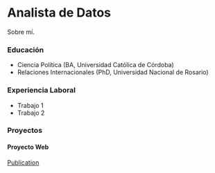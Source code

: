# Analista de Datos
Sobre mí.

### Educación
- Ciencia Política (BA, Universidad Católica de Córdoba)
- Relaciones Internacionales (PhD, Universidad Nacional de Rosario)

### Experiencia Laboral
- Trabajo 1
- Trabajo 2

### Proyectos
#### Proyecto Web
[Publication](https://fl-aguirre.github.io/miprimerproyecto/)



